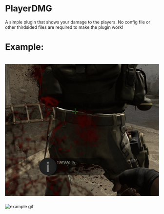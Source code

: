 # PlayerDMG
A simple plugin that shows your damage to the players.
No config file or other thirdsided files are required to make the plugin work!
# Example:
![example](images/example.png)
=============================================================
![example gif](images/example.gif)
